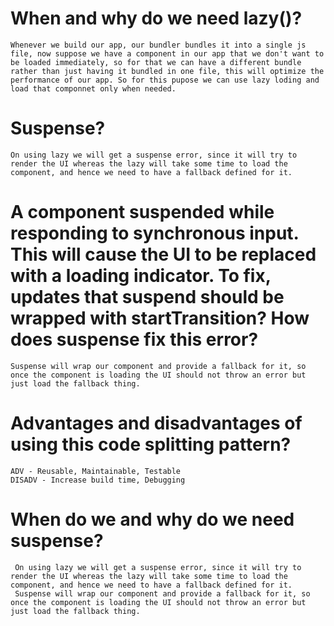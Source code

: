 # When and why do we need lazy()?

    Whenever we build our app, our bundler bundles it into a single js file, now suppose we have a component in our app that we don't want to be loaded immediately, so for that we can have a different bundle rather than just having it bundled in one file, this will optimize the performance of our app. So for this pupose we can use lazy loding and load that componnet only when needed.

# Suspense?

    On using lazy we will get a suspense error, since it will try to render the UI whereas the lazy will take some time to load the component, and hence we need to have a fallback defined for it.

# A component suspended while responding to synchronous input. This will cause the UI to be replaced with a loading indicator. To fix, updates that suspend should be wrapped with startTransition? How does suspense fix this error?

    Suspense will wrap our component and provide a fallback for it, so once the component is loading the UI should not throw an error but just load the fallback thing.

# Advantages and disadvantages of using this code splitting pattern?

    ADV - Reusable, Maintainable, Testable
    DISADV - Increase build time, Debugging

# When do we and why do we need suspense?

     On using lazy we will get a suspense error, since it will try to render the UI whereas the lazy will take some time to load the component, and hence we need to have a fallback defined for it.
     Suspense will wrap our component and provide a fallback for it, so once the component is loading the UI should not throw an error but just load the fallback thing.
